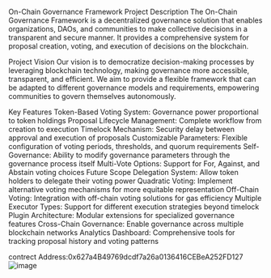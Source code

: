 On-Chain Governance Framework
Project Description
The On-Chain Governance Framework is a decentralized governance solution that enables organizations, DAOs, and communities to make collective decisions in a transparent and secure manner. It provides a comprehensive system for proposal creation, voting, and execution of decisions on the blockchain.

Project Vision
Our vision is to democratize decision-making processes by leveraging blockchain technology, making governance more accessible, transparent, and efficient. We aim to provide a flexible framework that can be adapted to different governance models and requirements, empowering communities to govern themselves autonomously.

Key Features
Token-Based Voting System: Governance power proportional to token holdings
Proposal Lifecycle Management: Complete workflow from creation to execution
Timelock Mechanism: Security delay between approval and execution of proposals
Customizable Parameters: Flexible configuration of voting periods, thresholds, and quorum requirements
Self-Governance: Ability to modify governance parameters through the governance process itself
Multi-Vote Options: Support for For, Against, and Abstain voting choices
Future Scope
Delegation System: Allow token holders to delegate their voting power
Quadratic Voting: Implement alternative voting mechanisms for more equitable representation
Off-Chain Voting: Integration with off-chain voting solutions for gas efficiency
Multiple Executor Types: Support for different execution strategies beyond timelock
Plugin Architecture: Modular extensions for specialized governance features
Cross-Chain Governance: Enable governance across multiple blockchain networks
Analytics Dashboard: Comprehensive tools for tracking proposal history and voting patterns

contrect Address:0x627a4B49769dcdf7a26a0136416CEBeA252FD127
![image](https://github.com/user-attachments/assets/6cc45a08-a960-4a06-aaa4-65006426335e)
